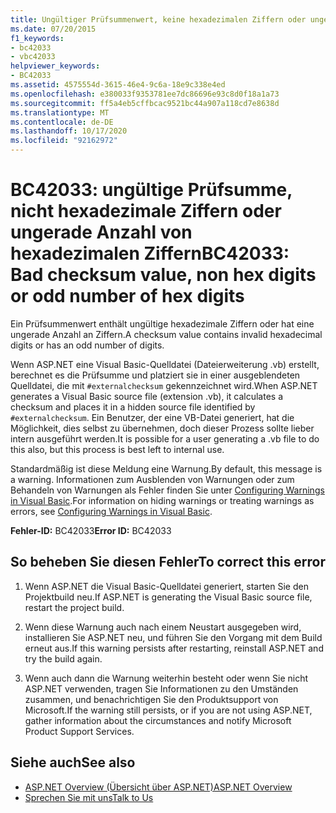 ```yaml
---
title: Ungültiger Prüfsummenwert, keine hexadezimalen Ziffern oder ungerade Anzahl von hexadezimalen Ziffern.
ms.date: 07/20/2015
f1_keywords:
- bc42033
- vbc42033
helpviewer_keywords:
- BC42033
ms.assetid: 4575554d-3615-46e4-9c6a-18e9c338e4ed
ms.openlocfilehash: e380033f9353781ee7dc86696e93c8d0f18a1a73
ms.sourcegitcommit: ff5a4eb5cffbcac9521bc44a907a118cd7e8638d
ms.translationtype: MT
ms.contentlocale: de-DE
ms.lasthandoff: 10/17/2020
ms.locfileid: "92162972"
---
```

# <a name="bc42033-bad-checksum-value-non-hex-digits-or-odd-number-of-hex-digits"></a><span data-ttu-id="3f81e-102">BC42033: ungültige Prüfsumme, nicht hexadezimale Ziffern oder ungerade Anzahl von hexadezimalen Ziffern</span><span class="sxs-lookup"><span data-stu-id="3f81e-102">BC42033: Bad checksum value, non hex digits or odd number of hex digits</span></span>

<span data-ttu-id="3f81e-103">Ein Prüfsummenwert enthält ungültige hexadezimale Ziffern oder hat eine ungerade Anzahl an Ziffern.</span><span class="sxs-lookup"><span data-stu-id="3f81e-103">A checksum value contains invalid hexadecimal digits or has an odd number of digits.</span></span>

 <span data-ttu-id="3f81e-104">Wenn ASP.NET eine Visual Basic-Quelldatei (Dateierweiterung .vb) erstellt, berechnet es die Prüfsumme und platziert sie in einer ausgeblendeten Quelldatei, die mit `#externalchecksum` gekennzeichnet wird.</span><span class="sxs-lookup"><span data-stu-id="3f81e-104">When ASP.NET generates a Visual Basic source file (extension .vb), it calculates a checksum and places it in a hidden source file identified by `#externalchecksum`.</span></span> <span data-ttu-id="3f81e-105">Ein Benutzer, der eine VB-Datei generiert, hat die Möglichkeit, dies selbst zu übernehmen, doch dieser Prozess sollte lieber intern ausgeführt werden.</span><span class="sxs-lookup"><span data-stu-id="3f81e-105">It is possible for a user generating a .vb file to do this also, but this process is best left to internal use.</span></span>

 <span data-ttu-id="3f81e-106">Standardmäßig ist diese Meldung eine Warnung.</span><span class="sxs-lookup"><span data-stu-id="3f81e-106">By default, this message is a warning.</span></span> <span data-ttu-id="3f81e-107">Informationen zum Ausblenden von Warnungen oder zum Behandeln von Warnungen als Fehler finden Sie unter [Configuring Warnings in Visual Basic](/visualstudio/ide/configuring-warnings-in-visual-basic).</span><span class="sxs-lookup"><span data-stu-id="3f81e-107">For information on hiding warnings or treating warnings as errors, see [Configuring Warnings in Visual Basic](/visualstudio/ide/configuring-warnings-in-visual-basic).</span></span>

 <span data-ttu-id="3f81e-108">**Fehler-ID:** BC42033</span><span class="sxs-lookup"><span data-stu-id="3f81e-108">**Error ID:** BC42033</span></span>

## <a name="to-correct-this-error"></a><span data-ttu-id="3f81e-109">So beheben Sie diesen Fehler</span><span class="sxs-lookup"><span data-stu-id="3f81e-109">To correct this error</span></span>

1. <span data-ttu-id="3f81e-110">Wenn ASP.NET die Visual Basic-Quelldatei generiert, starten Sie den Projektbuild neu.</span><span class="sxs-lookup"><span data-stu-id="3f81e-110">If ASP.NET is generating the Visual Basic source file, restart the project build.</span></span>

2. <span data-ttu-id="3f81e-111">Wenn diese Warnung auch nach einem Neustart ausgegeben wird, installieren Sie ASP.NET neu, und führen Sie den Vorgang mit dem Build erneut aus.</span><span class="sxs-lookup"><span data-stu-id="3f81e-111">If this warning persists after restarting, reinstall ASP.NET and try the build again.</span></span>

3. <span data-ttu-id="3f81e-112">Wenn auch dann die Warnung weiterhin besteht oder wenn Sie nicht ASP.NET verwenden, tragen Sie Informationen zu den Umständen zusammen, und benachrichtigen Sie den Produktsupport von Microsoft.</span><span class="sxs-lookup"><span data-stu-id="3f81e-112">If the warning still persists, or if you are not using ASP.NET, gather information about the circumstances and notify Microsoft Product Support Services.</span></span>

## <a name="see-also"></a><span data-ttu-id="3f81e-113">Siehe auch</span><span class="sxs-lookup"><span data-stu-id="3f81e-113">See also</span></span>

- [<span data-ttu-id="3f81e-114">ASP.NET Overview (Übersicht über ASP.NET)</span><span class="sxs-lookup"><span data-stu-id="3f81e-114">ASP.NET Overview</span></span>](/aspnet/overview)
- [<span data-ttu-id="3f81e-115">Sprechen Sie mit uns</span><span class="sxs-lookup"><span data-stu-id="3f81e-115">Talk to Us</span></span>](/visualstudio/ide/feedback-options)
